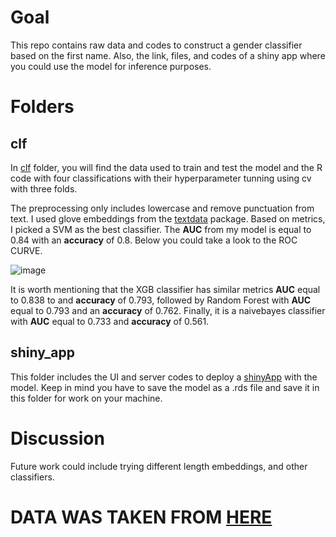 # Goal
This repo contains raw data and codes to construct a gender classifier based on the first name. Also, the link, files, and codes of a shiny app where you could use the model for inference purposes. 

# Folders
## clf

In [clf](https://github.com/DavidSolan0/gender_name_clf/tree/main/clf) folder, you will find the data used to train and test the model and the R code with four classifications with their hyperparameter tunning using cv with three folds. 

The preprocessing only includes lowercase and remove punctuation from text. I used glove embeddings from the [textdata](https://cran.r-project.org/web/packages/textdata/textdata.pdf) package. Based on metrics, I picked a SVM as the best classifier. The **AUC** from my model is equal to 0.84 with an **accuracy** of 0.8. Below you could take a look to the ROC CURVE.

![image](https://user-images.githubusercontent.com/80591909/174524685-4da305ab-c372-4629-8a12-86f9200a607a.png)

It is worth mentioning that the XGB classifier has similar metrics **AUC** equal to 0.838 to and **accuracy** of 0.793, followed by Random Forest with **AUC** equal to 0.793 and an **accuracy** of 0.762. Finally, it is a naivebayes classifier with **AUC** equal to 0.733 and **accuracy** of 0.561. 

## shiny_app 

This folder includes the UI and server codes to deploy a [shinyApp](https://david-solan0.shinyapps.io/shiny_app/?_ga=2.44617639.288317254.1655696939-1777886789.1650917161) with the model. Keep in mind you have to save the model as a .rds file and save it in this folder for work on your machine.  

# Discussion

Future work could include trying different length embeddings, and other classifiers. 

# DATA WAS TAKEN FROM [HERE](https://github.com/vijayanandrp/ML-001-Name-Text-Gender-Predictor-Classifier)
